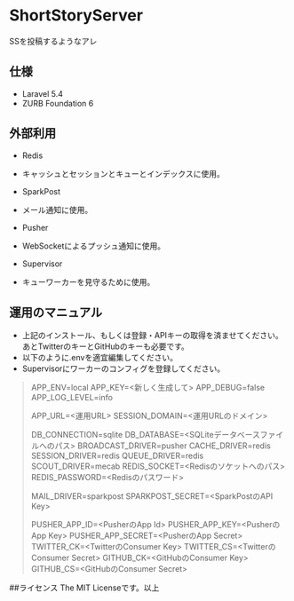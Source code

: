 # ShortStoryServer
SSを投稿するようなアレ

## 仕様
* Laravel 5.4
* ZURB Foundation 6

## 外部利用
* Redis
 - キャッシュとセッションとキューとインデックスに使用。
* SparkPost
 - メール通知に使用。
* Pusher
 - WebSocketによるプッシュ通知に使用。
* Supervisor
 - キューワーカーを見守るために使用。

## 運用のマニュアル
* 上記のインストール、もしくは登録・APIキーの取得を済ませてください。
  あとTwitterのキーとGitHubのキーも必要です。
* 以下のように.envを適宜編集してください。
* Supervisorにワーカーのコンフィグを登録してください。

> APP_ENV=local
> APP_KEY=<新しく生成して>
> APP_DEBUG=false
> APP_LOG_LEVEL=info
> 
> APP_URL=<運用URL>
> SESSION_DOMAIN=<運用URLのドメイン>
> 
> DB_CONNECTION=sqlite
> DB_DATABASE=<SQLiteデータベースファイルへのパス>
> BROADCAST_DRIVER=pusher
> CACHE_DRIVER=redis
> SESSION_DRIVER=redis
> QUEUE_DRIVER=redis
> SCOUT_DRIVER=mecab
> REDIS_SOCKET=<Redisのソケットへのパス>
> REDIS_PASSWORD=<Redisのパスワード>
> 
> MAIL_DRIVER=sparkpost
> SPARKPOST_SECRET=<SparkPostのAPI Key>
> 
> PUSHER_APP_ID=<PusherのApp Id>
> PUSHER_APP_KEY=<PusherのApp Key>
> PUSHER_APP_SECRET=<PusherのApp Secret>
> TWITTER_CK=<TwitterのConsumer Key>
> TWITTER_CS=<TwitterのConsumer Secret>
> GITHUB_CK=<GitHubのConsumer Key>
> GITHUB_CS=<GitHubのConsumer Secret>


##ライセンス
The MIT Licenseです。以上